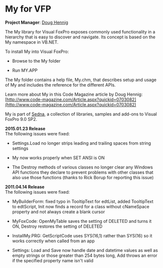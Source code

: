# My for VFP

**Project Manager**: [Doug Hennig](mailto:dhennig@stonefield.com)

The My library for Visual FoxPro exposes commonly used functionality in a hierarchy that is easy to discover and navigate. Its concept is based on the My namespace in VB.NET.

To install My into Visual FoxPro:

*  Browse to the My folder

*  Run MY.APP

The My folder contains a help file, My.chm, that describes setup and usage of My and includes the reference for the different APIs.

Learn more about My in this Code Magazine article by Doug Hennig:
[http://www.code-magazine.com/Article.aspx?quickid=0703082](http://www.code-magazine.com/Article.aspx?quickid=0703082)

My is part of [Sedna](https://github.com/VFPX/Sedna), a collection of libraries, samples and add-ons to Visual FoxPro 9.0 SP2.

**2015.01.23 Release**  
The following issues were fixed:

* Settings.Load no longer strips leading and trailing spaces from string settings

* My now works properly when SET ANSI is ON

* The Destroy methods of various classes no longer clear any Windows API functions they declare to prevent problems with other classes that also use those functions (thanks to Rick Borup for reporting this issue)

**2011.04.14 Release**  
The following issues were fixed:

* MyBuilderForm: fixed typo in TooltipText for edtList, added TooltipText to edtScript, Init now finds a record for a class without cNameSpace property and not always create a blank cursor

* MyFoxCode: OpenMyTable saves the setting of DELETED and turns it ON, Destroy restores the setting of DELETED

* InstallMy.PRG: GetScriptCode uses SYS(16,1) rather than SYS(16) so it works correctly when called from an app

* Settings: Load and Save now handle date and datetime values as well as empty strings or those greater than 254 bytes long, Add throws an error if the specified property name isn't valid

